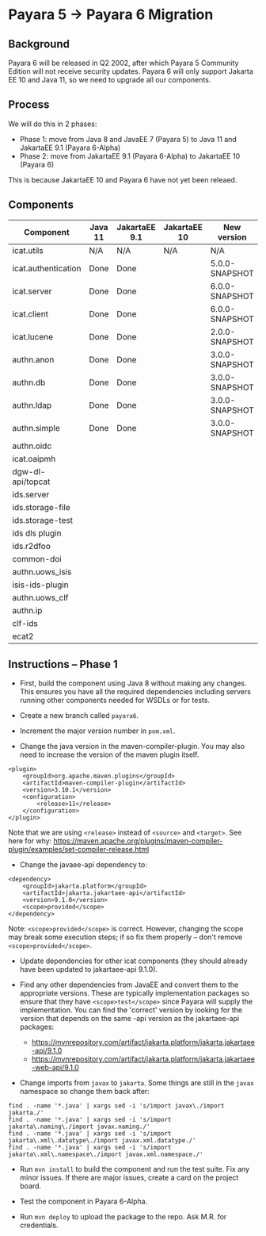 # Payara 5 -> Payara 6 Migration

## Background

Payara 6 will be released in Q2 2002, after which Payara 5 Community Edition will not receive security updates. Payara 6 will only support Jakarta EE 10 and Java 11, so we need to upgrade all our components.

## Process

We will do this in 2 phases:
 - Phase 1: move from Java 8 and JavaEE 7 (Payara 5) to Java 11 and JakartaEE 9.1 (Payara 6-Alpha)
 - Phase 2: move from JakartaEE 9.1 (Payara 6-Alpha) to JakartaEE 10 (Payara 6)

This is because JakartaEE 10 and Payara 6 have not yet been releaed.

## Components

Component           | Java 11 | JakartaEE 9.1 | JakartaEE 10 | New version
---                 | ---     | ---           | ---          | ---
icat.utils          | N/A     | N/A           | N/A          | N/A
icat.authentication | Done    | Done          |              | 5.0.0-SNAPSHOT
icat.server         | Done    | Done          |              | 6.0.0-SNAPSHOT
icat.client         | Done    | Done          |              | 6.0.0-SNAPSHOT
icat.lucene         | Done    | Done          |              | 2.0.0-SNAPSHOT
authn.anon          | Done    | Done          |              | 3.0.0-SNAPSHOT
authn.db            | Done    | Done          |              | 3.0.0-SNAPSHOT
authn.ldap          | Done    | Done          |              | 3.0.0-SNAPSHOT
authn.simple        | Done    | Done          |              | 3.0.0-SNAPSHOT
authn.oidc          |         |               |              | 
icat.oaipmh         |         |               |              | 
dgw-dl-api/topcat   |         |               |              | 
ids.server          |         |               |              | 
ids.storage-file    |         |               |              | 
ids.storage-test    |         |               |              | 
ids dls plugin      |         |               |              | 
ids.r2dfoo          |         |               |              | 
common-doi          |         |               |              | 
authn.uows_isis     |         |               |              | 
isis-ids-plugin     |         |               |              | 
authn.uows_clf      |         |               |              | 
authn.ip            |         |               |              | 
clf-ids             |         |               |              | 
ecat2               |         |               |              | 

## Instructions – Phase 1 

 - First, build the component using Java 8 without making any changes. This ensures you have all the required dependencies including servers running other components needed for WSDLs or for tests.

 - Create a new branch called `payara6`.

 - Increment the major version number in `pom.xml`.

 - Change the java version in the maven-compiler-plugin. You may also need to increase the version of the maven plugin itself.
```
<plugin>
    <groupId>org.apache.maven.plugins</groupId>
    <artifactId>maven-compiler-plugin</artifactId>
    <version>3.10.1</version>
    <configuration>
        <release>11</release>
    </configuration>
</plugin>
```
Note that we are using `<release>` instead of `<source>` and `<target>`. See here for why: https://maven.apache.org/plugins/maven-compiler-plugin/examples/set-compiler-release.html 

 - Change the javaee-api dependency to:
```
<dependency> 
    <groupId>jakarta.platform</groupId> 
    <artifactId>jakarta.jakartaee-api</artifactId> 
    <version>9.1.0</version> 
    <scope>provided</scope> 
</dependency> 
```
Note: `<scope>provided</scope>` is correct. However, changing the scope may break some execution steps; if so fix them properly – don't remove `<scope>provided</scope>`.

 - Update dependencies for other icat components (they should already have been updated to jakartaee-api 9.1.0).

 - Find any other dependencies from JavaEE and convert them to the appropriate versions. These are typically implementation packages so ensure that they have `<scope>test</scope>` since Payara will supply the implementation. You can find the 'correct' version by looking for the version that depends on the same -api version as the jakartaee-api packages:
   - https://mvnrepository.com/artifact/jakarta.platform/jakarta.jakartaee-api/9.1.0 
   - https://mvnrepository.com/artifact/jakarta.platform/jakarta.jakartaee-web-api/9.1.0 

 - Change imports from `javax` to `jakarta`. Some things are still in the `javax` namespace so change them back after:
```
find . -name '*.java' | xargs sed -i 's/import javax\./import jakarta./' 
find . -name '*.java' | xargs sed -i 's/import jakarta\.naming\./import javax.naming./' 
find . -name '*.java' | xargs sed -i 's/import jakarta\.xml\.datatype\./import javax.xml.datatype./' 
find . -name '*.java' | xargs sed -i 's/import jakarta\.xml\.namespace\./import javax.xml.namespace./' 
```

 - Run `mvn install` to build the component and run the test suite. Fix any minor issues. If there are major issues, create a card on the project board.

 - Test the component in Payara 6-Alpha.

 - Run `mvn deploy` to upload the package to the repo. Ask M.R. for credentials.
